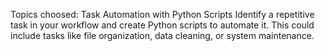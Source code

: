 Topics choosed:
Task Automation with Python Scripts
Identify a repetitive task in your workflow and create
Python scripts to automate it. This could include tasks
like file organization, data cleaning, or system
maintenance.
